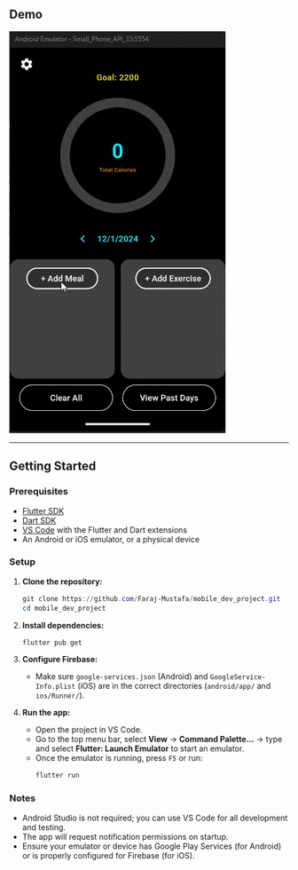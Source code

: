 ## Demo

![App Demo](demo_recording.gif)

---

## Getting Started

### Prerequisites

- [Flutter SDK](https://flutter.dev/docs/get-started/install)
- [Dart SDK](https://dart.dev/get-dart)
- [VS Code](https://code.visualstudio.com/) with the Flutter and Dart extensions
- An Android or iOS emulator, or a physical device

### Setup

1. **Clone the repository:**
   ```powershell
   git clone https://github.com/Faraj-Mustafa/mobile_dev_project.git
   cd mobile_dev_project
   ```

2. **Install dependencies:**
   ```powershell
   flutter pub get
   ```

3. **Configure Firebase:**
   - Make sure `google-services.json` (Android) and `GoogleService-Info.plist` (iOS) are in the correct directories (`android/app/` and `ios/Runner/`).

4. **Run the app:**
   - Open the project in VS Code.
   - Go to the top menu bar, select **View** → **Command Palette...** → type and select **Flutter: Launch Emulator** to start an emulator.
   - Once the emulator is running, press `F5` or run:
     ```powershell
     flutter run
     ```

### Notes

- Android Studio is not required; you can use VS Code for all development and testing.
- The app will request notification permissions on startup.
- Ensure your emulator or device has Google Play Services (for Android) or is properly configured for Firebase (for iOS).
